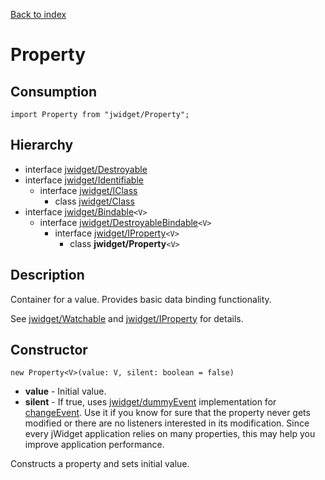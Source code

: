 [Back to index](../README.md)

# Property



## Consumption

	import Property from "jwidget/Property";

## Hierarchy

* interface [jwidget/Destroyable](Destroyable.md)
* interface [jwidget/Identifiable](Identifiable.md)
	* interface [jwidget/IClass](IClass.md)
		* class [jwidget/Class](Class.md)
* interface [jwidget/Bindable](Bindable.md)`<V>`
	* interface [jwidget/DestroyableBindable](DestroyableBindable.md)`<V>`
		* interface [jwidget/IProperty](IProperty.md)`<V>`
			* class **jwidget/Property**`<V>`

## Description

Container for a value. Provides basic data binding functionality.

See [jwidget/Watchable](Watchable.md) and [jwidget/IProperty](IProperty.md) for details.

## Constructor

	new Property<V>(value: V, silent: boolean = false)

* **value** - Initial value.
* **silent** - If true, uses [jwidget/dummyEvent](dummyEvent.md) implementation for [changeEvent](Watchable.md#changeevent). Use it if you know for sure that the property never gets modified or there are no listeners interested in its modification. Since every jWidget application relies on many properties, this may help you improve application performance.

Constructs a property and sets initial value.
